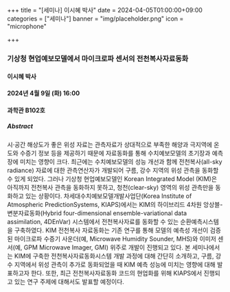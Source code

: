 ﻿+++
title = "[세미나] 이시혜 박사"
date = 2024-04-05T01:00:00+09:00
categories = ["세미나"]
banner = "img/placeholder.png"
icon = "microphone"

+++
### 기상청 현업예보모델에서 마이크로파 센서의 전천복사자료동화

#### 이시혜 박사

#### 2024년 4월 9일 (화) 16:00

####  과학관 B102호

##### Abstract
시·공간 해상도가 좋은 위성 자료는 관측자료가 상대적으로 부족한 해양과 극지역에 온도와 수증기 정보 등을 제공하기 때문에 자료동화를 통해 수치예보모델의 초기장과 예측장에 미치는 영향이 크다. 
최근에는 수치예보모델의 성능 개선과 함께 전천복사(all-sky radiance) 자료에 대한 관측연산자가 개발되어 구름, 강수 지역의 위성 관측을 동화할 수 있게 되었다. 그러나 기상청 현업예보모델인 Korean
 Integrated Model (KIM)은 아직까지 전천복사 관측을 동화하지 못하고, 청천(clear-sky) 영역의 위성 관측만을 동화하고 있는 상황이다. 차세대수치예보모델개발사업단(Korea Institute of Atmospheric PredictionSystems, KIAPS)에서는
 KIM의 하이브리드 4차원 앙상블-변분자료동화(Hybrid four-dimensional ensemble-variational data assimilation, 4DEnVar) 시스템에서 전천복사자료를 동화할 수 있는 순환예측시스템을 구축하였다. KIM 전천복사 자료동화는 
기존 연구를 통해 모델의 예측성 개선이 검증된 마이크로파 수증기 사운더(예, Microwave Humidity Sounder, MHS)와 이미저 센서(예, GPM Microwave Imager, GMI) 위주로 개발이 진행되고 있다. 본 세미나에서는 KIM에 구축한 
전천복사자료동화시스템 개발 과정에 대해 간단히 소개하고, 구름, 강수 지역에서 위성 관측이 추가로 동화되었을 때 KIM 예측 성능에 미치는 영향에 대해 발표하고자 한다. 또한, 최근 전천복사자료동화 코드의 현업화를 위해 KIAPS에서 
진행되고 있는 연구 주제에 대해서도 발표할 예정이다.